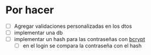 # Por hacer

- [ ] Agregar validaciones personalizadas en los dtos
- [ ] implementar una db
- [ ] implementar un hash para las contraseñas con [bcrypt](https://docs.nestjs.com/security/encryption-and-hashing)
  - [ ] en el login se compara la contraseña con el hash
